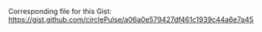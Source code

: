 Corresponding file for this Gist: https://gist.github.com/circlePulse/a06a0e579427df461c1939c44a6e7a45 

